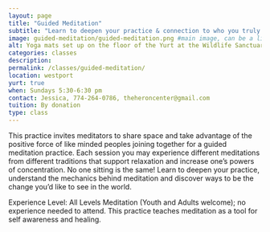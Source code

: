 ```yaml
---
layout: page
title: "Guided Meditation"
subtitle: "Learn to deepen your practice & connection to who you truly are!"
image: guided-meditation/guided-meditation.png #main image, can be a link or a file in assets/img/portfolio
alt: Yoga mats set up on the floor of the Yurt at the Wildlife Sanctuary in Westport
categories: classes
description:
permalink: /classes/guided-meditation/
location: westport
yurt: true
when: Sundays 5:30-6:30 pm
contact: Jessica, 774-264-0786, theheroncenter@gmail.com
tuition: By donation
type: class
---
```


This practice invites meditators to share space and take advantage of the positive force of like minded peoples joining together for a guided meditation practice. Each session you may experience different meditations from different traditions that support relaxation and increase one’s powers of concentration. No one sitting is the same! Learn to deepen your practice, understand the mechanics behind meditation and discover ways to be the change you’d like to see in the world. 

Experience Level: All Levels Meditation (Youth and Adults welcome); no experience needed to attend. This practice teaches meditation as a tool for self awareness and healing.